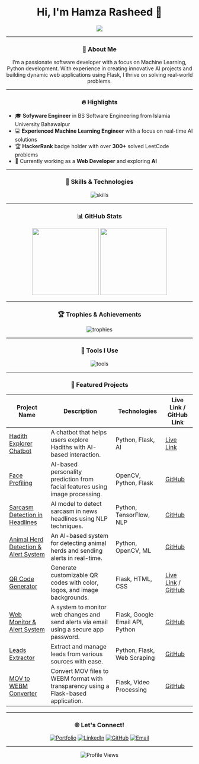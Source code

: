 <h1 align="center">Hi, I'm Hamza Rasheed 👋</h1>

<p align="center">
  <img src="https://readme-typing-svg.demolab.com?font=Fira+Code&weight=500&size=25&duration=3000&pause=1000&color=03C0FF&center=true&width=500&lines=Gold+Medalist+in+BSSE;Python+Developer;Flask+Specialist;Machine+Learning+Engineer;Always+learning+new+tech!">
</p>

---

<h3 align="center"> 🚀 About Me </h3>
<p align="center">
I’m a passionate software developer with a focus on Machine Learning, Python development. With experience in creating innovative AI projects and building dynamic web applications using Flask, I thrive on solving real-world problems.
</p>

---

<h3 align="center"> 🔥 Highlights </h3>

- 🎓 **Sofyware Engineer** in BS Software Engineering from Islamia University Bahawalpur
- 💻 **Experienced Machine Learning Engineer** with a focus on real-time AI solutions
- 🏆 **HackerRank** badge holder with over **300+** solved LeetCode problems
- 🌱 Currently working as a **Web Developer** and exploring **AI**


---

<h3 align="center"> 🚀 Skills & Technologies </h3>
<p align="center">
  <img src="https://skillicons.dev/icons?i=python,flask,tensorflow,html,css,js,java,cpp,github,mysql,php,docker,firebase,bootstrap,linux,sqlite,vscode,git" alt="skills" />
</p>

---

<h3 align="center"> 📊 GitHub Stats </h3>
<p align="center">
  <img height="180em" src="https://github-readme-stats.vercel.app/api?username=RasikhAli&show_icons=true&hide_border=true&theme=algolia&count_private=true" />
  <img height="180em" src="https://github-readme-stats.vercel.app/api/top-langs/?username=RasikhAli&layout=compact&hide_border=true&theme=algolia" />
</p>

---

<h3 align="center"> 🏆 Trophies & Achievements </h3>
<p align="center">
  <img src="https://github-profile-trophy.vercel.app/?username=RasikhAli&theme=algolia&no-frame=true&row=1&column=7" alt="trophies" />
</p>

---

<h3 align="center"> 🔧 Tools I Use </h3>
<p align="center">
  <img src="https://skillicons.dev/icons?i=anaconda,pycharm,vscode,eclipse,ps,ai,blender" alt="tools" />
</p>

---

<h3 align="center"> 🚀 Featured Projects </h3>

| Project Name | Description | Technologies | Live Link / GitHub Link |
|--------------|-------------|--------------|-------------------------|
| [Hadith Explorer Chatbot](https://hadithbot.marveloussoft.tech/) | A chatbot that helps users explore Hadiths with AI-based interaction. | Python, Flask, AI | [Live Link](https://hadithbot.marveloussoft.tech/) |
| [Face Profiling](https://github.com/RasikhAli/Bitlogicx/tree/main/7.%20Face%20Profiling) | AI-based personality prediction from facial features using image processing. | OpenCV, Python, Flask | [GitHub](https://github.com/RasikhAli/Bitlogicx/tree/main/7.%20Face%20Profiling) |
| [Sarcasm Detection in Headlines](https://github.com/RasikhAli/Sarcasm-Detection) | AI model to detect sarcasm in news headlines using NLP techniques. | Python, TensorFlow, NLP | [GitHub](https://github.com/RasikhAli/Sarcasm-Detection) |
| [Animal Herd Detection & Alert System](https://github.com/RasikhAli/Bitlogicx/tree/main/3.%20AnimalHerd) | An AI-based system for detecting animal herds and sending alerts in real-time. | Python, OpenCV, ML | [GitHub](https://github.com/RasikhAli/Bitlogicx/tree/main/3.%20AnimalHerd) |
| [QR Code Generator](https://rasikhali.marveloussoft.tech/) | Generate customizable QR codes with color, logos, and image backgrounds. | Flask, HTML, CSS | [Live Link](https://rasikhali.marveloussoft.tech/) / [GitHub](https://github.com/RasikhAli/QR-Code-Generator) |
| [Web Monitor & Alert System](https://github.com/RasikhAli/Web-Monitor-and-Alert-System-using-Google-Email-App-Password) | A system to monitor web changes and send alerts via email using a secure app password. | Flask, Google Email API, Python | [GitHub](https://github.com/RasikhAli/Web-Monitor-and-Alert-System-using-Google-Email-App-Password) |
| [Leads Extractor](https://github.com/RasikhAli/Leads-Extractor) | Extract and manage leads from various sources with ease. | Python, Flask, Web Scraping | [GitHub](https://github.com/RasikhAli/Leads-Extractor) |
| [MOV to WEBM Converter](https://github.com/RasikhAli/Flask-MOV-to-WEBM-Converter) | Convert MOV files to WEBM format with transparency using a Flask-based application. | Flask, Video Processing | [GitHub](https://github.com/RasikhAli/Flask-MOV-to-WEBM-Converter) |

---

<h3 align="center"> 🌐 Let's Connect! </h3>
<p align="center">
  <a href="https://rasikhali.marveloussoft.tech/" target="_blank"><img src="https://img.shields.io/badge/Portfolio-%231E90FF.svg?&style=for-the-badge&logo=google-chrome&logoColor=white" alt="Portfolio" /></a>
  <a href="https://www.linkedin.com/in/rasikh-ali/" target="_blank"><img src="https://img.shields.io/badge/LinkedIn-%230077B5.svg?&style=for-the-badge&logo=linkedin&logoColor=white" alt="LinkedIn" /></a>
  <a href="https://github.com/RasikhAli" target="_blank"><img src="https://img.shields.io/badge/GitHub-%23181717.svg?&style=for-the-badge&logo=github&logoColor=white" alt="GitHub" /></a>
  <a href="mailto:rasikhali1234@gmail.com"><img src="https://img.shields.io/badge/Email-%23D14836.svg?&style=for-the-badge&logo=gmail&logoColor=white" alt="Email" /></a>
</p>

<!-- ---

<!-- <h3 align="center"> 📈 Weekly Development Breakdown </h3>
<!--START_SECTION:waka-->
<!--END_SECTION:waka-->

---

<p align="center">
  <img src="https://komarev.com/ghpvc/?username=RasikhAli&color=blue&style=flat-square" alt="Profile Views" />
</p>
